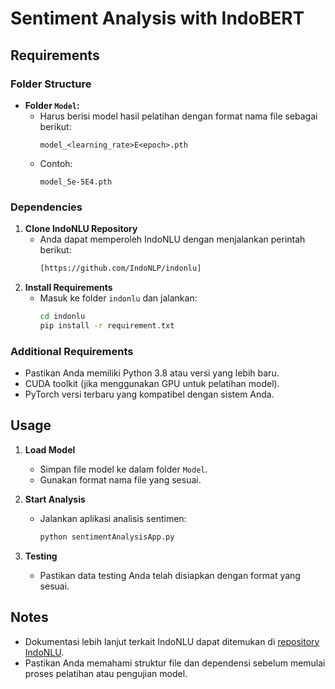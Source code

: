 # Sentiment Analysis with IndoBERT

## Requirements

### Folder Structure
- **Folder `Model`:**
  - Harus berisi model hasil pelatihan dengan format nama file sebagai berikut:
    ```
    model_<learning_rate>E<epoch>.pth
    ```
  - Contoh:
    ```
    model_5e-5E4.pth
    ```

### Dependencies
1. **Clone IndoNLU Repository**
   - Anda dapat memperoleh IndoNLU dengan menjalankan perintah berikut:
     ```bash
     [https://github.com/IndoNLP/indonlu]
     ```
2. **Install Requirements**
   - Masuk ke folder `indonlu` dan jalankan:
     ```bash
     cd indonlu
     pip install -r requirement.txt
     ```

### Additional Requirements
- Pastikan Anda memiliki Python 3.8 atau versi yang lebih baru.
- CUDA toolkit (jika menggunakan GPU untuk pelatihan model).
- PyTorch versi terbaru yang kompatibel dengan sistem Anda.

## Usage

1. **Load Model**
   - Simpan file model ke dalam folder `Model`.
   - Gunakan format nama file yang sesuai.

2. **Start Analysis**
   - Jalankan aplikasi analisis sentimen:
     ```bash
     python sentimentAnalysisApp.py
     ```

3. **Testing**
   - Pastikan data testing Anda telah disiapkan dengan format yang sesuai.

## Notes
- Dokumentasi lebih lanjut terkait IndoNLU dapat ditemukan di [repository IndoNLU](https://github.com/IndoNLP/indonlu).
- Pastikan Anda memahami struktur file dan dependensi sebelum memulai proses pelatihan atau pengujian model.
